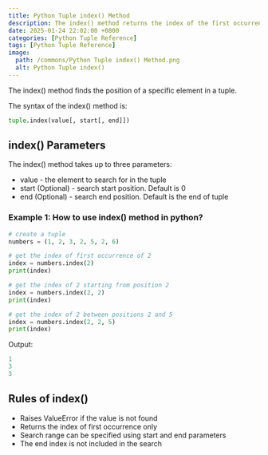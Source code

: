 ```yaml
---
title: Python Tuple index() Method
description: The index() method returns the index of the first occurrence of a specified value in a tuple.
date: 2025-01-24 22:02:00 +0800
categories: [Python Tuple Reference]
tags: [Python Tuple Reference]
image:
  path: /commons/Python Tuple index() Method.png
  alt: Python Tuple index()
---
```


The index() method finds the position of a specific element in a tuple.

The syntax of the index() method is:

```python
tuple.index(value[, start[, end]])
```

## index() Parameters

The index() method takes up to three parameters:

* value - the element to search for in the tuple
* start (Optional) - search start position. Default is 0
* end (Optional) - search end position. Default is the end of tuple

### Example 1: How to use index() method in python?

```python
# create a tuple
numbers = (1, 2, 3, 2, 5, 2, 6)

# get the index of first occurrence of 2
index = numbers.index(2)
print(index)

# get the index of 2 starting from position 2
index = numbers.index(2, 2)
print(index)

# get the index of 2 between positions 2 and 5
index = numbers.index(2, 2, 5)
print(index)
```

Output:
```python
1
3
3
```

## Rules of index()

* Raises ValueError if the value is not found
* Returns the index of first occurrence only
* Search range can be specified using start and end parameters
* The end index is not included in the search
